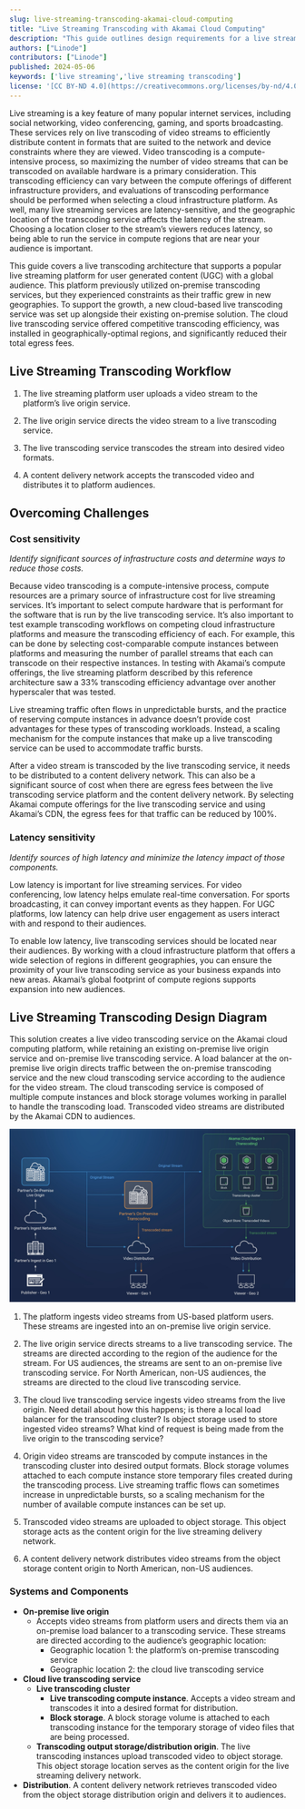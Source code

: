 ```yaml
---
slug: live-streaming-transcoding-akamai-cloud-computing
title: "Live Streaming Transcoding with Akamai Cloud Computing"
description: "This guide outlines design requirements for a live streaming transcoding workflow on Akamai Cloud Computing."
authors: ["Linode"]
contributors: ["Linode"]
published: 2024-05-06
keywords: ['live streaming','live streaming transcoding']
license: '[CC BY-ND 4.0](https://creativecommons.org/licenses/by-nd/4.0)'
---
```


Live streaming is a key feature of many popular internet services, including social networking, video conferencing, gaming, and sports broadcasting. These services rely on live transcoding of video streams to efficiently distribute content in formats that are suited to the network and device constraints where they are viewed. Video transcoding is a compute-intensive process, so maximizing the number of video streams that can be transcoded on available hardware is a primary consideration. This transcoding efficiency can vary between the compute offerings of different infrastructure providers, and evaluations of transcoding performance should be performed when selecting a cloud infrastructure platform. As well, many live streaming services are latency-sensitive, and the geographic location of the transcoding service affects the latency of the stream. Choosing a location closer to the stream’s viewers reduces latency, so being able to run the service in compute regions that are near your audience is important.

This guide covers a live transcoding architecture that supports a popular live streaming platform for user generated content (UGC) with a global audience. This platform previously utilized on-premise transcoding services, but they experienced constraints as their traffic grew in new geographies. To support the growth, a new cloud-based live transcoding service was set up alongside their existing on-premise solution. The cloud live transcoding service offered competitive transcoding efficiency, was installed in geographically-optimal regions, and significantly reduced their total egress fees.

## Live Streaming Transcoding Workflow

1. The live streaming platform user uploads a video stream to the platform’s live origin service.

1. The live origin service directs the video stream to a live transcoding service.

1. The live transcoding service transcodes the stream into desired video formats.

1. A content delivery network accepts the transcoded video and distributes it to platform audiences.

## Overcoming Challenges

### Cost sensitivity

*Identify significant sources of infrastructure costs and determine ways to reduce those costs.*

Because video transcoding is a compute-intensive process, compute resources are a primary source of infrastructure cost for live streaming services. It’s important to select compute hardware that is performant for the software that is run by the live transcoding service. It’s also important to test example transcoding workflows on competing cloud infrastructure platforms and measure the transcoding efficiency of each. For example, this can be done by selecting cost-comparable compute instances between platforms and measuring the number of parallel streams that each can transcode on their respective instances. In testing with Akamai’s compute offerings, the live streaming platform described by this reference architecture saw a 33% transcoding efficiency advantage over another hyperscaler that was tested.

Live streaming traffic often flows in unpredictable bursts, and the practice of reserving compute instances in advance doesn’t provide cost advantages for these types of transcoding workloads. Instead, a scaling mechanism for the compute instances that make up a live transcoding service can be used to accommodate traffic bursts.

After a video stream is transcoded by the live transcoding service, it needs to be distributed to a content delivery network. This can also be a significant source of cost when there are egress fees between the live transcoding service platform and the content delivery network. By selecting Akamai compute offerings for the live transcoding service and using Akamai’s CDN, the egress fees for that traffic can be reduced by 100%.

### Latency sensitivity

*Identify sources of high latency and minimize the latency impact of those components.*

Low latency is important for live streaming services. For video conferencing, low latency helps emulate real-time conversation. For sports broadcasting, it can convey important events as they happen. For UGC platforms, low latency can help drive user engagement as users interact with and respond to their audiences.

To enable low latency, live transcoding services should be located near their audiences. By working with a cloud infrastructure platform that offers a wide selection of regions in different geographies, you can ensure the proximity of your live transcoding service as your business expands into new areas. Akamai’s global footprint of compute regions supports expansion into new audiences.

## Live Streaming Transcoding Design Diagram

This solution creates a live video transcoding service on the Akamai cloud computing platform, while retaining an existing on-premise live origin service and on-premise live transcoding service. A load balancer at the on-premise live origin directs traffic between the on-premise transcoding service and the new cloud transcoding service according to the audience for the video stream. The cloud transcoding service is composed of multiple compute instances and block storage volumes working in parallel to handle the transcoding load. Transcoded video streams are distributed by the Akamai CDN to audiences.

![Live Streaming Transcoding Design Diagram](live-streaming-transcoding-design-diagram.jpg "A design diagram for a live streaming transcoding service that ingests streams from publishers and outputs transcoded streams to a CDN")

1. The platform ingests video streams from US-based platform users. These streams are ingested into an on-premise live origin service.

1. The live origin service directs streams to a live transcoding service. The streams are directed according to the region of the audience for the stream. For US audiences, the streams are sent to an on-premise live transcoding service. For North American, non-US audiences, the streams are directed to the cloud live transcoding service.

1. The cloud live transcoding service ingests video streams from the live origin. Need detail about how this happens; is there a local load balancer for the transcoding cluster? Is object storage used to store ingested video streams? What kind of request is being made from the live origin to the transcoding service?

1. Origin video streams are transcoded by compute instances in the transcoding cluster into desired output formats. Block storage volumes attached to each compute instance store temporary files created during the transcoding process. Live streaming traffic flows can sometimes increase in unpredictable bursts, so a scaling mechanism for the number of available compute instances can be set up.

1. Transcoded video streams are uploaded to object storage. This object storage acts as the content origin for the live streaming delivery network.

1. A content delivery network distributes video streams from the object storage content origin to North American, non-US audiences.

### Systems and Components

- **On-premise live origin**
   - Accepts video streams from platform users and directs them via an on-premise load balancer to a transcoding service. These streams are directed according to the audience’s geographic location:
      - Geographic location 1: the platform’s on-premise transcoding service
      - Geographic location 2: the cloud live transcoding service
- **Cloud live transcoding service**
   - **Live transcoding cluster**
      - **Live transcoding compute instance**. Accepts a video stream and transcodes it into a desired format for distribution.
      - **Block storage**. A block storage volume is attached to each transcoding instance for the temporary storage of video files that are being processed.
   - **Transcoding output storage/distribution origin**. The live transcoding instances upload transcoded video to object storage. This object storage location serves as the content origin for the live streaming delivery network.
- **Distribution**. A content delivery network retrieves transcoded video from the object storage distribution origin and delivers it to audiences.